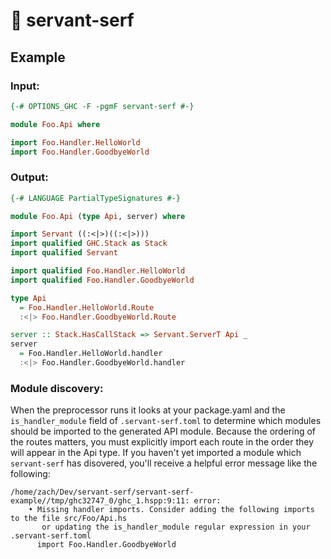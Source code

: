 # 🚜 servant-serf

## Example

### Input:
```haskell
{-# OPTIONS_GHC -F -pgmF servant-serf #-}

module Foo.Api where

import Foo.Handler.HelloWorld
import Foo.Handler.GoodbyeWorld
```

### Output:
```haskell
{-# LANGUAGE PartialTypeSignatures #-}

module Foo.Api (type Api, server) where

import Servant ((:<|>)((:<|>)))
import qualified GHC.Stack as Stack
import qualified Servant

import qualified Foo.Handler.HelloWorld
import qualified Foo.Handler.GoodbyeWorld

type Api
  = Foo.Handler.HelloWorld.Route
  :<|> Foo.Handler.GoodbyeWorld.Route

server :: Stack.HasCallStack => Servant.ServerT Api _
server
  = Foo.Handler.HelloWorld.handler
  :<|> Foo.Handler.GoodbyeWorld.handler
```

### Module discovery:
When the preprocessor runs it looks at your package.yaml and the `is_handler_module` field
of `.servant-serf.toml` to determine which modules should be imported to the generated API module.
Because the ordering of the routes matters, you must explicitly import each route in the order
they will appear in the Api type. If you haven't yet imported a module which `servant-serf` has
disovered, you'll receive a helpful error message like the following:
```
/home/zach/Dev/servant-serf/servant-serf-example//tmp/ghc32747_0/ghc_1.hspp:9:11: error:
    • Missing handler imports. Consider adding the following imports to the file src/Foo/Api.hs
       or updating the is_handler_module regular expression in your .servant-serf.toml
      import Foo.Handler.GoodbyeWorld
```
